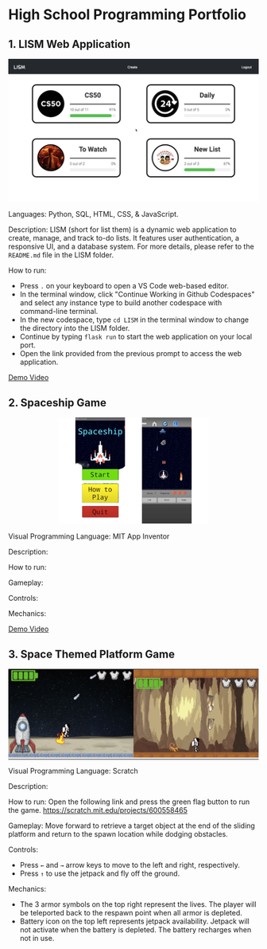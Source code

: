 # High School Programming Portfolio
## 1. LISM Web Application
<picture>
  <img alt = "LISM Preview" src = "/Previews/LISM Preview.png">
</picture> 


Languages: Python, SQL, HTML, CSS, & JavaScript.  

Description: LISM (short for list them) is a dynamic web application to create, manage, and track to-do lists. It features user authentication, a responsive UI, and a database system. For more details, please refer to the `README.md` file in the LISM folder.

How to run:
- Press ` . ` on your keyboard to open a VS Code web-based editor.
- In the terminal window, click "Continue Working in Github Codespaces" and select any instance type to build another codespace with command-line terminal.
- In the new codespace, type `cd LISM` in the terminal window to change the directory into the LISM folder.
- Continue by typing `flask run` to start the web application on your local port.
- Open the link provided from the previous prompt to access the web application.

[Demo Video](https://cuhko365-my.sharepoint.com/:v:/g/personal/123040049_link_cuhk_edu_cn/Ebv7MHUmxelOr13W5j-kmdkBcvWruDGAYTAiicedbPDCqA?nav=eyJyZWZlcnJhbEluZm8iOnsicmVmZXJyYWxBcHAiOiJPbmVEcml2ZUZvckJ1c2luZXNzIiwicmVmZXJyYWxBcHBQbGF0Zm9ybSI6IldlYiIsInJlZmVycmFsTW9kZSI6InZpZXciLCJyZWZlcnJhbFZpZXciOiJNeUZpbGVzTGlua0NvcHkifX0&e=de7iBg)

## 2. Spaceship Game
<div align = "center">
  <picture>
    <img alt = "MIT App Inventor Spaceship Game Preview" src = "/Previews/MIT App Inventor Spaceship Game Preview.png" width = "60%">
  </picture> 
</div>


Visual Programming Language: MIT App Inventor

Description:

How to run:

Gameplay:

Controls:

Mechanics:

[Demo Video](https://cuhko365-my.sharepoint.com/:v:/g/personal/123040049_link_cuhk_edu_cn/ERm-Dt_jSxlFu71w8SzB3KUBETgsZ9k5xGO962Nz4vpH7A?nav=eyJyZWZlcnJhbEluZm8iOnsicmVmZXJyYWxBcHAiOiJPbmVEcml2ZUZvckJ1c2luZXNzIiwicmVmZXJyYWxBcHBQbGF0Zm9ybSI6IldlYiIsInJlZmVycmFsTW9kZSI6InZpZXciLCJyZWZlcnJhbFZpZXciOiJNeUZpbGVzTGlua0NvcHkifX0&e=T9SkM2)

## 3. Space Themed Platform Game
<table cellspacing = "0" cellpadding = "0" style = "border-collapse: collapse; width: 100%;">
  <tr>
    <!-- Left Column -->
    <td width = "50%" style = "padding: 0; border: none;">
      <picture>
        <img alt="Scratch Space Themed Game Preview" src="/Previews/Scratch Space Themed Game Preview.png">
      </picture>
    </td>
    <!-- Right Column -->
    <td width = "50%" style = "padding: 0; border: none;">
      <picture>
        <img alt = "Scratch Space Themed Game Preview 2" src = "/Previews/Scratch Space Themed Game Preview 2.png">
      </picture>
    </td>
  </tr>
</table>


Visual Programming Language: Scratch

Description:

How to run: Open the following link and press the green flag button to run the game. https://scratch.mit.edu/projects/600558465

Gameplay: Move forward to retrieve a target object at the end of the sliding platform and return to the spawn location while dodging obstacles.

Controls: 
- Press `←` and `→` arrow keys to move to the left and right, respectively. 
- Press `↑` to use the jetpack and fly off the ground.

Mechanics:
- The 3 armor symbols on the top right represent the lives. The player will be teleported back to the respawn point when all armor is depleted.
- Battery icon on the top left represents jetpack availability. Jetpack will not activate when the battery is depleted. The battery recharges when not in use.
